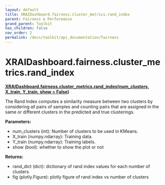 ```yaml
---
layout: default
title: XRAIDashboard.fairness.cluster_metrics.rand_index
parent: Fairness & Performance
grand_parent: Toolkit
has_children: false
nav_order: 2
permalink: /docs/toolkit/api_documentation/fairness
---
```


# XRAIDashboard.fairness.cluster_metrics.rand_index
**[XRAIDashboard.fairness.cluster_metrics.rand_index(num_clusters, X_train, Y_train, show = False)](https://github.com/gaberamolete/XRAIDashboard/blob/main/fairness/cluster_metrics.py)**


The Rand Index computes a similarity measure between two clusters by considering all pairs of samples and counting pairs that are assigned in the same or different clusters in the predicted and true clusterings.


**Parameters:**
- num_clusters (int): Number of clusters to be used in KMeans.
- X_train (numpy.ndarray): Training data.
- Y_train (numpy.ndarray): Training labels.
- show (bool): whether to show the plot or not

**Returns:**
- rand_dict (dict): dictionary of rand index values for each number of clusters
- fig (plotly.Figure): plotly figure of rand index vs number of clusters
